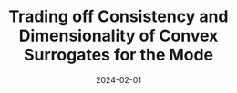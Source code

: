 ---
title: "Trading off Consistency and Dimensionality of Convex Surrogates for the Mode"
collection: publications
permalink: /publication/paper-title-number-2
excerpt: 'In multiclass classification over $n$ outcomes, the outcomes must be embedded into the reals with dimension at least $n−1$ in order to design a consistent surrogate loss that leads to the "correct" classification, regardless of the data distribution. For large $n$, such as in information retrieval and structured prediction tasks, optimizing a surrogate in $n−1$ dimensions is often intractable. We investigate ways to trade off surrogate loss dimension, the number of problem instances, and restricting the region of consistency in the simplex for multiclass classification. Following past work, we examine an intuitive embedding procedure that maps outcomes into the vertices of convex polytopes in a low-dimensional surrogate space. We show that full-dimensional subsets of the simplex exist around each point mass distribution for which consistency holds, but also, with less than $n−1$ dimensions, there exist distributions for which a phenomenon called hallucination occurs, which is when the optimal report under the surrogate loss is an outcome with zero probability. Looking towards application, we derive a result to check if consistency holds under a given polytope embedding and low-noise assumption, providing insight into when to use a particular embedding. We provide examples of embedding $n=2^d$ outcomes into the d-dimensional unit cube and $n=d!$ outcomes into the d-dimensional permutahedron under low-noise assumptions. Finally, we demonstrate that with multiple problem instances, we can learn the mode with $\frac{n}{2}$ dimensions over the whole simplex'
date: 2024-02-01
venue: 'PrePrint'
paperurl: 'https://arxiv.org/abs/2402.10818'
citation: 'Nueve, Enrique, et al. "Trading off Consistency and Dimensionality of Convex Surrogates for the Mode." arXiv preprint arXiv:2402.10818 (2024).'
---